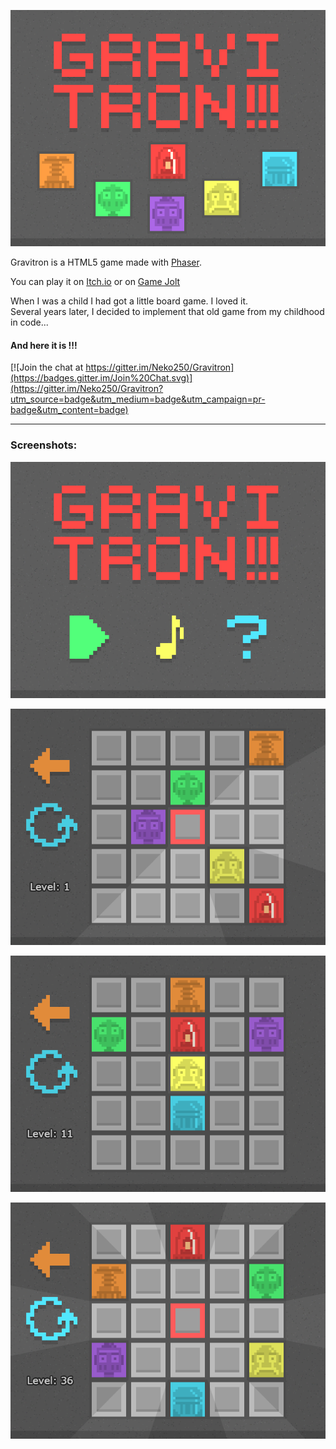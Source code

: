 ![Cover](https://raw.githubusercontent.com/Neko250/Gravitron/master/img/cover.png)

Gravitron is a HTML5 game made with [Phaser](http://phaser.io/).

You can play it on [Itch.io](http://neko250.itch.io/gravitron) or on [Game Jolt](http://gamejolt.com/games/puzzle/gravitron/42799/)

When I was a child I had got a little board game. I loved it.  
Several years later, I decided to implement that old game from my childhood in code...

#### And here it is !!!

[![Join the chat at https://gitter.im/Neko250/Gravitron](https://badges.gitter.im/Join%20Chat.svg)](https://gitter.im/Neko250/Gravitron?utm_source=badge&utm_medium=badge&utm_campaign=pr-badge&utm_content=badge)

---

### Screenshots:

![](https://raw.githubusercontent.com/Neko250/Gravitron/master/img/screenshots/menu.png)

![](https://raw.githubusercontent.com/Neko250/Gravitron/master/img/screenshots/level1.png)

![](https://raw.githubusercontent.com/Neko250/Gravitron/master/img/screenshots/level11.png)

![](https://raw.githubusercontent.com/Neko250/Gravitron/master/img/screenshots/level36.png)
